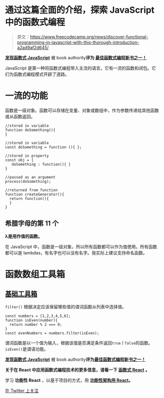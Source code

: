 # 通过这篇全面的介绍，探索 JavaScript 中的函数式编程

> 原文：<https://www.freecodecamp.org/news/discover-functional-programming-in-javascript-with-this-thorough-introduction-a2ad9af2d645/>

[****发现函数式 JavaScript****](https://read.amazon.com/kp/embed?asin=B07PBQJYYG&preview=newtab&linkCode=kpe&ref_=cm_sw_r_kb_dp_cm5KCbE5BDJGE) 被 book authority****评为 [****最佳函数式编程新书之一！****](https://bookauthority.org/books/new-functional-programming-books?t=7p46zt&s=award&book=1095338781)****

JavaScript 是第一种将函数式编程带入主流的语言。它有一流的函数和闭包。它们为函数式编程模式开辟了道路。

# 一流的功能

函数是一级对象。函数可以存储在变量、对象或数组中，作为参数传递给其他函数或从函数返回。

```
//stored in variable
function doSomething(){
}

//stored in variable
const doSomething = function (){ };

//stored in property
const obj = { 
   doSomething : function(){ } 
}

//passed as an argument
process(doSomething);

//returned from function
function createGenerator(){
  return function(){
  }
}
```

## 希腊字母的第 11 个

**λ是用作值的函数。**

在 JavaScript 中，函数是一级对象，所以所有函数都可以作为值使用。所有函数都可以是 lambdas，有名字也可以没有名字。我实际上建议支持命名函数。

# 函数数组工具箱

## [基础工具箱](https://jsfiddle.net/lorinoata/s5b9m6ut/)

`filter()` 根据决定应该保留哪些值的谓词函数从列表中选择值。

```
const numbers = [1,2,3,4,5,6];
function isEven(number){
  return number % 2 === 0;
}
const evenNumbers = numbers.filter(isEven);
```

谓词函数是以一个值为输入，根据该值是否满足条件返回`true` / `false`的函数。`isEven()`是谓语功能。

[****发现函数式 JavaScript****](https://read.amazon.com/kp/embed?asin=B07PBQJYYG&preview=newtab&linkCode=kpe&ref_=cm_sw_r_kb_dp_cm5KCbE5BDJGE&source=post_page---------------------------) 被 book authority****评为[****最佳函数式编程新书之一！****](https://bookauthority.org/books/new-functional-programming-books?t=7p46zt&s=award&book=1095338781&source=post_page---------------------------)****

****关于在 React 中应用函数式编程技术的更多信息，请看一下**** [****函数式 React****](https://read.amazon.com/kp/embed?asin=B07S1NLFTS&preview=newtab&linkCode=kpe&ref_=cm_sw_r_kb_dp_Pko5CbA30383Y) ****。****

学习 ****功能性 React**** ，以基于项目的方式，用 [****功能性架构用 React****](https://read.amazon.com/kp/embed?asin=B0846NRJYR&preview=newtab&linkCode=kpe&ref_=cm_sw_r_kb_dp_o.hlEbDD02JB2)****。****

[在 Twitter 上关注](https://twitter.com/cristi_salcescu)